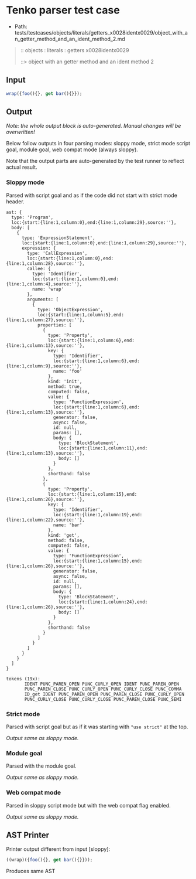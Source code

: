 # Tenko parser test case

- Path: tests/testcases/objects/literals/getters_x0028identx0029/object_with_an_getter_method_and_an_ident_method_2.md

> :: objects : literals : getters x0028identx0029
>
> ::> object with an getter method and an ident method 2

## Input

`````js
wrap({foo(){}, get bar(){}});
`````

## Output

_Note: the whole output block is auto-generated. Manual changes will be overwritten!_

Below follow outputs in four parsing modes: sloppy mode, strict mode script goal, module goal, web compat mode (always sloppy).

Note that the output parts are auto-generated by the test runner to reflect actual result.

### Sloppy mode

Parsed with script goal and as if the code did not start with strict mode header.

`````
ast: {
  type: 'Program',
  loc:{start:{line:1,column:0},end:{line:1,column:29},source:''},
  body: [
    {
      type: 'ExpressionStatement',
      loc:{start:{line:1,column:0},end:{line:1,column:29},source:''},
      expression: {
        type: 'CallExpression',
        loc:{start:{line:1,column:0},end:{line:1,column:28},source:''},
        callee: {
          type: 'Identifier',
          loc:{start:{line:1,column:0},end:{line:1,column:4},source:''},
          name: 'wrap'
        },
        arguments: [
          {
            type: 'ObjectExpression',
            loc:{start:{line:1,column:5},end:{line:1,column:27},source:''},
            properties: [
              {
                type: 'Property',
                loc:{start:{line:1,column:6},end:{line:1,column:13},source:''},
                key: {
                  type: 'Identifier',
                  loc:{start:{line:1,column:6},end:{line:1,column:9},source:''},
                  name: 'foo'
                },
                kind: 'init',
                method: true,
                computed: false,
                value: {
                  type: 'FunctionExpression',
                  loc:{start:{line:1,column:6},end:{line:1,column:13},source:''},
                  generator: false,
                  async: false,
                  id: null,
                  params: [],
                  body: {
                    type: 'BlockStatement',
                    loc:{start:{line:1,column:11},end:{line:1,column:13},source:''},
                    body: []
                  }
                },
                shorthand: false
              },
              {
                type: 'Property',
                loc:{start:{line:1,column:15},end:{line:1,column:26},source:''},
                key: {
                  type: 'Identifier',
                  loc:{start:{line:1,column:19},end:{line:1,column:22},source:''},
                  name: 'bar'
                },
                kind: 'get',
                method: false,
                computed: false,
                value: {
                  type: 'FunctionExpression',
                  loc:{start:{line:1,column:15},end:{line:1,column:26},source:''},
                  generator: false,
                  async: false,
                  id: null,
                  params: [],
                  body: {
                    type: 'BlockStatement',
                    loc:{start:{line:1,column:24},end:{line:1,column:26},source:''},
                    body: []
                  }
                },
                shorthand: false
              }
            ]
          }
        ]
      }
    }
  ]
}

tokens (19x):
       IDENT PUNC_PAREN_OPEN PUNC_CURLY_OPEN IDENT PUNC_PAREN_OPEN
       PUNC_PAREN_CLOSE PUNC_CURLY_OPEN PUNC_CURLY_CLOSE PUNC_COMMA
       ID_get IDENT PUNC_PAREN_OPEN PUNC_PAREN_CLOSE PUNC_CURLY_OPEN
       PUNC_CURLY_CLOSE PUNC_CURLY_CLOSE PUNC_PAREN_CLOSE PUNC_SEMI
`````

### Strict mode

Parsed with script goal but as if it was starting with `"use strict"` at the top.

_Output same as sloppy mode._

### Module goal

Parsed with the module goal.

_Output same as sloppy mode._

### Web compat mode

Parsed in sloppy script mode but with the web compat flag enabled.

_Output same as sloppy mode._

## AST Printer

Printer output different from input [sloppy]:

````js
((wrap)({foo(){}, get bar(){}}));
````

Produces same AST
